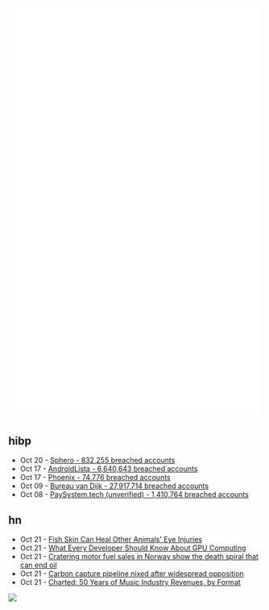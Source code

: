 ![Metrics](https://raw.githubusercontent.com/phixion/phixion/master/metrics.svg)

## hibp

<!--
for https://github.com/phixion/phixion/blob/main/.github/workflows/feeds.yml
-->
<!--START_SECTION:haveibeenpwnd-->
- Oct 20 - [Sphero - 832,255 breached accounts](https://haveibeenpwned.com/PwnedWebsites#Sphero)
- Oct 17 - [AndroidLista - 6,640,643 breached accounts](https://haveibeenpwned.com/PwnedWebsites#AndroidLista)
- Oct 17 - [Phoenix - 74,776 breached accounts](https://haveibeenpwned.com/PwnedWebsites#Phoenix)
- Oct 09 - [Bureau van Dijk - 27,917,714 breached accounts](https://haveibeenpwned.com/PwnedWebsites#BVD)
- Oct 08 - [PaySystem.tech (unverified) - 1,410,764 breached accounts](https://haveibeenpwned.com/PwnedWebsites#PaySystemTech)
<!--END_SECTION:haveibeenpwnd-->

## hn

<!--
for https://github.com/phixion/phixion/blob/main/.github/workflows/feeds.yml
-->
<!--START_SECTION:hn-->
- Oct 21 - [Fish Skin Can Heal Other Animals' Eye Injuries](https://www.scientificamerican.com/article/fish-skin-can-heal-other-animals-eye-injuries/)
- Oct 21 - [What Every Developer Should Know About GPU Computing](https://codeconfessions.substack.com/p/gpu-computing)
- Oct 21 - [Cratering motor fuel sales in Norway show the death spiral that can end oil](https://electrek.co/2023/10/20/cratering-motor-fuel-sales-in-norway-show-the-death-spiral-that-can-end-oil/)
- Oct 21 - [Carbon capture pipeline nixed after widespread opposition](https://arstechnica.com/tech-policy/2023/10/carbon-capture-pipeline-nixed-after-widespread-opposition/)
- Oct 21 - [Charted: 50 Years of Music Industry Revenues, by Format](https://www.visualcapitalist.com/music-industry-revenues-by-format/)
<!--END_SECTION:hn-->

<!--
for https://yhype.me
-->
![](https://hit.yhype.me/github/profile?user_id=13013670)
